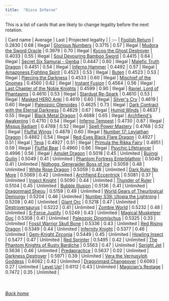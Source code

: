 ```yaml
---
title:  "Disco Inferno"
---
```


This is a list of cards that are likely to change legality before the next rotation.

| Card name | Average | Last | Projected legality |
| :-- |
[Foolish Return](https://db.ygoprodeck.com/card/?search=Foolish%20Return) | 0.2830 | 0.68 | Illegal |
[Glorious Numbers](https://db.ygoprodeck.com/card/?search=Glorious%20Numbers) | 0.3715 | 0.57 | Illegal |
[Mudora the Sword Oracle](https://db.ygoprodeck.com/card/?search=Mudora%20the%20Sword%20Oracle) | 0.3979 | 0.70 | Illegal |
[Kycoo the Ghost Destroyer](https://db.ygoprodeck.com/card/?search=Kycoo%20the%20Ghost%20Destroyer) | 0.4033 | 0.55 | Illegal |
[Soul Devouring Bamboo Sword](https://db.ygoprodeck.com/card/?search=Soul%20Devouring%20Bamboo%20Sword) | 0.4415 | 0.64 | Illegal |
[Secret Six Samurai - Genba](https://db.ygoprodeck.com/card/?search=Secret%20Six%20Samurai%20-%20Genba) | 0.4447 | 0.60 | Illegal |
[Malefic Truth Dragon](https://db.ygoprodeck.com/card/?search=Malefic%20Truth%20Dragon) | 0.4451 | 0.54 | Illegal |
[Inferno Hammer](https://db.ygoprodeck.com/card/?search=Inferno%20Hammer) | 0.4492 | 0.57 | Illegal |
[Amazoness Fighting Spirit](https://db.ygoprodeck.com/card/?search=Amazoness%20Fighting%20Spirit) | 0.4523 | 0.53 | Illegal |
[Buten](https://db.ygoprodeck.com/card/?search=Buten) | 0.4523 | 0.53 | Illegal |
[Piercing the Darkness](https://db.ygoprodeck.com/card/?search=Piercing%20the%20Darkness) | 0.4533 | 0.60 | Illegal |
[Mischief of the Gnomes](https://db.ygoprodeck.com/card/?search=Mischief%20of%20the%20Gnomes) | 0.4560 | 0.62 | Illegal |
[Instant Fusion](https://db.ygoprodeck.com/card/?search=Instant%20Fusion) | 0.4564 | 0.56 | Illegal |
[Last Chapter of the Noble Knights](https://db.ygoprodeck.com/card/?search=Last%20Chapter%20of%20the%20Noble%20Knights) | 0.4599 | 0.90 | Illegal |
[Raviel, Lord of Phantasms](https://db.ygoprodeck.com/card/?search=Raviel,%20Lord%20of%20Phantasms) | 0.4610 | 0.53 | Illegal |
[Stardust Re-Spark](https://db.ygoprodeck.com/card/?search=Stardust%20Re-Spark) | 0.4610 | 0.53 | Illegal |
[Masked HERO Anki](https://db.ygoprodeck.com/card/?search=Masked%20HERO%20Anki) | 0.4619 | 0.60 | Illegal |
[Silver's Cry](https://db.ygoprodeck.com/card/?search=Silver's%20Cry) | 0.4619 | 0.60 | Illegal |
[Paleozoic Olenoides](https://db.ygoprodeck.com/card/?search=Paleozoic%20Olenoides) | 0.4625 | 0.73 | Illegal |
[Dark Contract with the Eternal Darkness](https://db.ygoprodeck.com/card/?search=Dark%20Contract%20with%20the%20Eternal%20Darkness) | 0.4629 | 0.67 | Illegal |
[Humid Winds](https://db.ygoprodeck.com/card/?search=Humid%20Winds) | 0.4637 | 0.55 | Illegal |
[Black Metal Dragon](https://db.ygoprodeck.com/card/?search=Black%20Metal%20Dragon) | 0.4688 | 0.65 | Illegal |
[Archfiend's Awakening](https://db.ygoprodeck.com/card/?search=Archfiend's%20Awakening) | 0.4710 | 0.54 | Illegal |
[Inferno Tempest](https://db.ygoprodeck.com/card/?search=Inferno%20Tempest) | 0.4730 | 0.87 | Illegal |
[Missus Radiant](https://db.ygoprodeck.com/card/?search=Missus%20Radiant) | 0.4768 | 0.52 | Illegal |
[Spell Power Mastery](https://db.ygoprodeck.com/card/?search=Spell%20Power%20Mastery) | 0.4768 | 0.52 | Illegal |
[Fluffal Wings](https://db.ygoprodeck.com/card/?search=Fluffal%20Wings) | 0.4878 | 0.60 | Illegal |
[Number 17: Leviathan Dragon](https://db.ygoprodeck.com/card/?search=Number%2017:%20Leviathan%20Dragon) | 0.4882 | 0.54 | Illegal |
[Red-Eyes Black Flare Dragon](https://db.ygoprodeck.com/card/?search=Red-Eyes%20Black%20Flare%20Dragon) | 0.4927 | 0.51 | Illegal |
[Teva](https://db.ygoprodeck.com/card/?search=Teva) | 0.4927 | 0.51 | Illegal |
[Primula the Rikka Fairy](https://db.ygoprodeck.com/card/?search=Primula%20the%20Rikka%20Fairy) | 0.4951 | 0.59 | Illegal |
[Fluffal Bear](https://db.ygoprodeck.com/card/?search=Fluffal%20Bear) | 0.4960 | 0.66 | Illegal |
[Psychic Lifetrancer](https://db.ygoprodeck.com/card/?search=Psychic%20Lifetrancer) | 0.4996 | 0.56 | Illegal |
[Amulet Dragon](https://db.ygoprodeck.com/card/?search=Amulet%20Dragon) | 0.5018 | 0.45 | Unlimited |
[Bujingi Quilin](https://db.ygoprodeck.com/card/?search=Bujingi%20Quilin) | 0.5049 | 0.41 | Unlimited |
[Phantom Fortress Enterblathnir](https://db.ygoprodeck.com/card/?search=Phantom%20Fortress%20Enterblathnir) | 0.5049 | 0.41 | Unlimited |
[Nidhogg, Generaider Boss of Ice](https://db.ygoprodeck.com/card/?search=Nidhogg,%20Generaider%20Boss%20of%20Ice) | 0.5059 | 0.48 | Unlimited |
[White Rose Dragon](https://db.ygoprodeck.com/card/?search=White%20Rose%20Dragon) | 0.5059 | 0.48 | Unlimited |
[Dark Ruler No More](https://db.ygoprodeck.com/card/?search=Dark%20Ruler%20No%20More) | 0.5069 | 0.42 | Unlimited |
[Archfiend Eccentrick](https://db.ygoprodeck.com/card/?search=Archfiend%20Eccentrick) | 0.5081 | 0.37 | Unlimited |
[Insect Knight](https://db.ygoprodeck.com/card/?search=Insect%20Knight) | 0.5090 | 0.44 | Unlimited |
[Thunder of Ruler](https://db.ygoprodeck.com/card/?search=Thunder%20of%20Ruler) | 0.5104 | 0.45 | Unlimited |
[Bubble Illusion](https://db.ygoprodeck.com/card/?search=Bubble%20Illusion) | 0.5136 | 0.41 | Unlimited |
[Dragonmaid Sheou](https://db.ygoprodeck.com/card/?search=Dragonmaid%20Sheou) | 0.5159 | 0.49 | Unlimited |
[World Gears of Theurlogical Demiurgy](https://db.ygoprodeck.com/card/?search=World%20Gears%20of%20Theurlogical%20Demiurgy) | 0.5204 | 0.46 | Unlimited |
[Number S39: Utopia the Lightning](https://db.ygoprodeck.com/card/?search=Number%20S39:%20Utopia%20the%20Lightning) | 0.5208 | 0.40 | Unlimited |
[Giant Orc](https://db.ygoprodeck.com/card/?search=Giant%20Orc) | 0.5218 | 0.47 | Unlimited |
[Destroyersaurus](https://db.ygoprodeck.com/card/?search=Destroyersaurus) | 0.5222 | 0.41 | Unlimited |
[Zombie World](https://db.ygoprodeck.com/card/?search=Zombie%20World) | 0.5232 | 0.48 | Unlimited |
[S-Force Justify](https://db.ygoprodeck.com/card/?search=S-Force%20Justify) | 0.5249 | 0.43 | Unlimited |
[Magical Musketeer Doc](https://db.ygoprodeck.com/card/?search=Magical%20Musketeer%20Doc) | 0.5308 | 0.41 | Unlimited |
[Paleozoic Dinomischus](https://db.ygoprodeck.com/card/?search=Paleozoic%20Dinomischus) | 0.5325 | 0.33 | Unlimited |
[Fossil Warrior Skull Bone](https://db.ygoprodeck.com/card/?search=Fossil%20Warrior%20Skull%20Bone) | 0.5336 | 0.43 | Unlimited |
[Red Rising Dragon](https://db.ygoprodeck.com/card/?search=Red%20Rising%20Dragon) | 0.5349 | 0.44 | Unlimited |
[Infernity Knight](https://db.ygoprodeck.com/card/?search=Infernity%20Knight) | 0.5377 | 0.46 | Unlimited |
[Gem-Knight Zirconia](https://db.ygoprodeck.com/card/?search=Gem-Knight%20Zirconia) | 0.5449 | 0.45 | Unlimited |
[Howling Insect](https://db.ygoprodeck.com/card/?search=Howling%20Insect) | 0.5477 | 0.47 | Unlimited |
[Red Sprinter](https://db.ygoprodeck.com/card/?search=Red%20Sprinter) | 0.5495 | 0.42 | Unlimited |
[The Phantom Knights of Rusty Bardiche](https://db.ygoprodeck.com/card/?search=The%20Phantom%20Knights%20of%20Rusty%20Bardiche) | 0.5563 | 0.47 | Unlimited |
[Spright Jet](https://db.ygoprodeck.com/card/?search=Spright%20Jet) | 0.5636 | 0.46 | Unlimited |
[Predapractice](https://db.ygoprodeck.com/card/?search=Predapractice) | 0.5637 | 0.02 | Unlimited |
[Darkness Destroyer](https://db.ygoprodeck.com/card/?search=Darkness%20Destroyer) | 0.5971 | 0.39 | Unlimited |
[Vera the Vernusylph Goddess](https://db.ygoprodeck.com/card/?search=Vera%20the%20Vernusylph%20Goddess) | 0.6062 | 0.42 | Unlimited |
[Dragonmaid Changeover](https://db.ygoprodeck.com/card/?search=Dragonmaid%20Changeover) | 0.6093 | 0.27 | Unlimited |
[Level Up!](https://db.ygoprodeck.com/card/?search=Level%20Up!) | 0.6112 | 0.43 | Unlimited |
[Magician's Restage](https://db.ygoprodeck.com/card/?search=Magician's%20Restage) | 0.7472 | 0.35 | Unlimited |

<br>

###### [Back home](index)